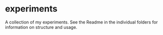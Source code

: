 # experiments

A collection of my experiments. See the Readme in the individual folders for information on structure and usage.
